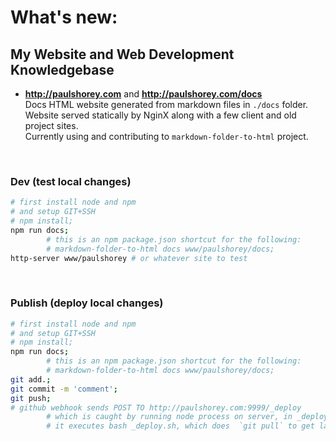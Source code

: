 # What's new:  
  
## My Website and Web Development Knowledgebase  
* **http://paulshorey.com** and **http://paulshorey.com/docs**  
Docs HTML website generated from markdown files in `./docs` folder.  
Website served statically by NginX along with a few client and old project sites.  
Currently using and contributing to `markdown-folder-to-html` project.  
<br />  
  
### Dev (test local changes)  
```bash  
# first install node and npm  
# and setup GIT+SSH  
# npm install;  
npm run docs;  
        # this is an npm package.json shortcut for the following:  
        # markdown-folder-to-html docs www/paulshorey/docs;  
http-server www/paulshorey # or whatever site to test  
```  
<br />  
  
### Publish (deploy local changes)  
```bash  
# first install node and npm  
# and setup GIT+SSH  
# npm install;  
npm run docs;  
        # this is an npm package.json shortcut for the following:  
        # markdown-folder-to-html docs www/paulshorey/docs;  
git add.;  
git commit -m 'comment';  
git push;  
# github webhook sends POST TO http://paulshorey.com:9999/_deploy  
        # which is caught by running node process on server, in _deploy.js  
        # it executes bash _deploy.sh, which does  `git pull` to get latest files  
```  
<br />  
  
  
  
